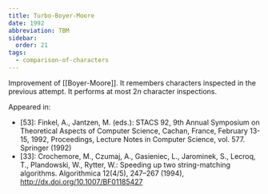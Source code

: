 ```yaml
---
title: Turbo-Boyer-Moore
date: 1992
abbreviation: TBM
sidebar:
  order: 21
tags:
  - comparison-of-characters
---
```


Improvement of [[Boyer-Moore]]. It remembers characters inspected in the previous attempt. It performs at most $2n$ character inspections.

Appeared in:

- [53]: Finkel, A., Jantzen, M. (eds.): STACS 92, 9th Annual Symposium on Theoretical Aspects of Computer Science, Cachan, France, February 13-15, 1992, Proceedings, Lecture Notes in Computer Science, vol. 577. Springer (1992)
- [33]: Crochemore, M., Czumaj, A., Gasieniec, L., Jarominek, S., Lecroq, T., Plandowski, W., Rytter, W.: Speeding up two string-matching algorithms. Algorithmica 12(4/5), 247–267 (1994), http://dx.doi.org/10.1007/BF01185427
